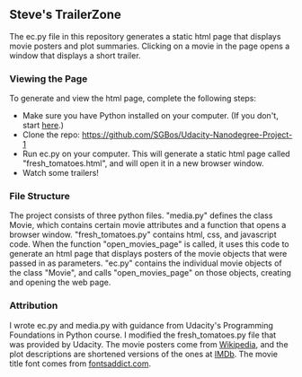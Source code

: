 <h2>Steve's TrailerZone</h2>

<p>The ec.py file in this repository generates a static html page that
	displays movie posters and plot summaries. Clicking on a movie in the
	page opens a window that displays a short trailer.</p>

<h3>Viewing the Page</h3>

<p>To generate and view the html page, complete the following steps:</p>

<p>
<ul>
	<li>Make sure you have Python installed on your computer. (If you don't,
		start <a href="https://www.python.org/downloads/">here</a>.)</li>
	<li>Clone the repo: <a href="https://github.com/SGBos/Udacity-Nanodegree-Project-1">https://github.com/SGBos/Udacity-Nanodegree-Project-1</a></li>
	<li>Run ec.py on your computer. This will generate a static html page called "fresh_tomatoes.html", and will open
		it in a new browser window.</li>
	<li>Watch some trailers!</li>
</ul>
</p>

<h3>File Structure</h3>

<p>The project consists of three python files. "media.py" defines the class Movie, which contains certain movie attributes and a function that
	opens a browser window. "fresh_tomatoes.py" contains html, css, and javascript code. When the function "open_movies_page" is called, it uses this code
	to generate an html page that displays posters of the movie objects that were passed in as parameters. "ec.py" contains the individual movie objects of the 
	class "Movie", and calls "open_movies_page" on those objects, creating and opening the web page.</p>

<h3>Attribution</h3>

</p>I wrote ec.py and media.py with guidance from Udacity's Programming Foundations in Python
	course. I modified the fresh_tomatoes.py file that was provided by Udacity. The movie posters come from <a href="https://www.wikipedia.org/">Wikipedia</a>, 
	and the plot descriptions are shortened versions of the ones at <a href="http://www.imdb.com/">IMDb</a>. 
	The movie title font comes from <a href="http://www.fontsaddict.com/">fontsaddict.com</a>.</p>






